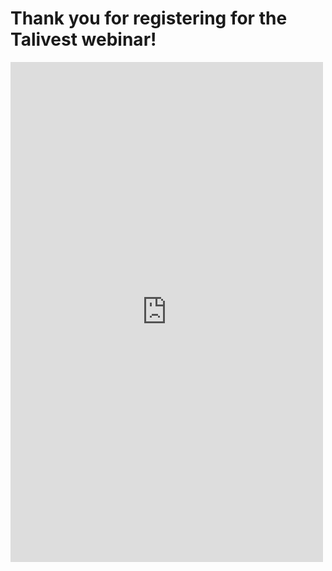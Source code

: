 
# Thank you for registering for the Talivest webinar!

  <iframe src="https://docs.google.com/forms/d/e/1FAIpQLSfvzL90CrIlug7D_aAwWxja7Zlh0tI4ov4lQdELPg93cOMpdQ/viewform?embedded=true" width="500" height="800" frameborder="0" marginheight="0" marginwidth="400">Loading...</iframe>

